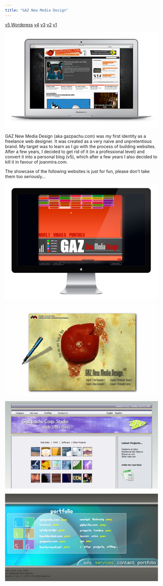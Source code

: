 ```yaml
---
title: "GAZ New Media Design"
---
```


<p class="work-links">
<a class="btn icon icon-external" href="http://gazpachu.herokuapp.com" target="_blank">v5 Wordpress</a>
<a class="btn icon icon-external" href="http://work.joanmira.com/webs/gazpachu/v4/" target="_blank">v4</a>
<a class="btn icon icon-external" href="http://work.joanmira.com/webs/gazpachu/v3/" target="_blank">v3</a>
<a class="btn icon icon-external" href="http://work.joanmira.com/webs/gazpachu/v2/" target="_blank">v2</a>
<a class="btn icon icon-external" href="http://work.joanmira.com/webs/gazpachu/v1/" target="_blank">v1</a>
</p>

![](./images/1.jpg)

GAZ New Media Design (aka gazpachu.com) was my first identity as a freelance web designer. It was created as a very naive and unpretentious brand. My target was to learn as I go with the process of building websites. After a few years, I decided to get rid of it (in a professional level) and convert it into a personal blog (v5), which after a few years I also decided to kill it in favour of joanmira.com.

The showcase of the following websites is just for fun, please don't take them too seriously...

![](./images/2.jpg)

![](./images/3.jpg)

![](./images/4.jpg)

![](./images/5.jpg)
